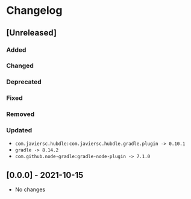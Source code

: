# Changelog

## [Unreleased]

### Added

### Changed

### Deprecated

### Fixed

### Removed

### Updated

- `com.javiersc.hubdle:com.javiersc.hubdle.gradle.plugin -> 0.10.1`
- `gradle -> 8.14.2`
- `com.github.node-gradle:gradle-node-plugin -> 7.1.0`

## [0.0.0] - 2021-10-15

- No changes
